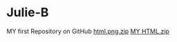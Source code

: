 # Julie-B
MY first Repository on GitHub
[html.png.zip](https://github.com/JulieB2000/Julie-B/files/10608743/html.png.zip)
[MY HTML.zip](https://github.com/JulieB2000/Julie-B/files/10608755/MY.HTML.zip)
